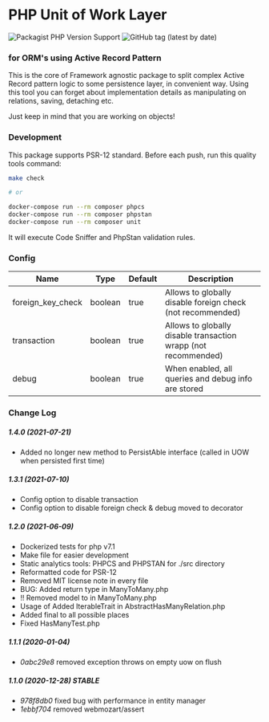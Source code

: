 # PHP Unit of Work Layer
![Packagist PHP Version Support](https://img.shields.io/packagist/php-v/stwarog/uow?style=for-the-badge)
![GitHub tag (latest by date)](https://img.shields.io/github/v/tag/stwarog/uow?color=%237bfc03&style=for-the-badge&label=version)
### for ORM's using Active Record Pattern

This is the core of Framework agnostic package to split complex Active Record pattern logic to some
persistence layer, in convenient way. Using this tool you can forget about implementation details
as manipulating on relations, saving, detaching etc.

Just keep in mind that you are working on objects!

### Development
This package supports PSR-12 standard. Before each push, run this quality tools command:
```bash 
make check

# or

docker-compose run --rm composer phpcs
docker-compose run --rm composer phpstan
docker-compose run --rm composer unit
```
It will execute Code Sniffer and PhpStan validation rules.

### Config

Name | Type | Default | Description
--- | --- | --- | --- 
foreign_key_check | boolean | true | Allows to globally disable foreign check (not recommended) 
transaction | boolean | true | Allows to globally disable transaction wrapp (not recommended) 
debug | boolean | true | When enabled, all queries and debug info are stored |

### Change Log

##### 1.4.0 (2021-07-21)
* Added no longer new method to PersistAble interface (called in UOW when persisted first time)

##### 1.3.1 (2021-07-10)
* Config option to disable transaction
* Config option to disable foreign check & debug moved to decorator

##### 1.2.0 (2021-06-09)
* Dockerized tests for php v7.1
* Make file for easier development
* Static analytics tools: PHPCS and PHPSTAN for ./src directory
* Reformatted code for PSR-12
* Removed MIT license note in every file
* BUG: Added return type in ManyToMany.php
* !! Removed model to in ManyToMany.php
* Usage of Added IterableTrait in AbstractHasManyRelation.php
* Added final to all possible places
* Fixed HasManyTest.php

##### 1.1.1 (2020-01-04)
* *0abc29e8* removed exception throws on empty uow on flush

##### 1.1.0 (2020-12-28) STABLE
* *978f8db0* fixed bug with performance in entity manager
* *1ebbf704* removed webmozart/assert
